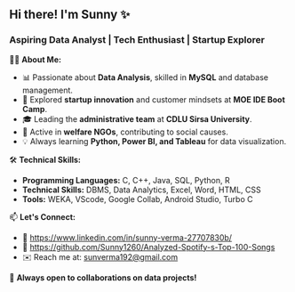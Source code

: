 ## Hi there! I'm Sunny ✨  

### **Aspiring Data Analyst | Tech Enthusiast | Startup Explorer**  

👨‍💻 **About Me:**  
- 📊 Passionate about **Data Analysis**, skilled in **MySQL** and database management.  
- 🚀 Explored **startup innovation** and customer mindsets at **MOE IDE Boot Camp**.  
- 🎓 Leading the **administrative team** at **CDLU Sirsa University**.  
- 🤝 Active in **welfare NGOs**, contributing to social causes.  
- 💡 Always learning **Python, Power BI, and Tableau** for data visualization.  

🛠 **Technical Skills:**  
- **Programming Languages:** C, C++, Java, SQL, Python, R  
- **Technical Skills:** DBMS, Data Analytics, Excel, Word, HTML, CSS  
- **Tools:** WEKA, VScode, Google Collab, Android Studio, Turbo C  

📫 **Let's Connect:**  
- 🔗 https://www.linkedin.com/in/sunny-verma-27707830b/  
- 📂 https://github.com/Sunny1260/Analyzed-Spotify-s-Top-100-Songs 
- ✉️ Reach me at: sunverma192@gmail.com  

🚀 **Always open to collaborations on data projects!**
